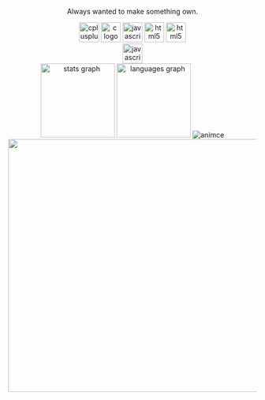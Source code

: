 <p align="center">Always wanted to make something own.</p>

<div align="center">
  <img src="https://cdn.jsdelivr.net/gh/devicons/devicon/icons/cplusplus/cplusplus-original.svg" height="40" alt="cplusplus logo"  />
  <img src="https://cdn.jsdelivr.net/gh/devicons/devicon/icons/c/c-original.svg" height="40" alt="c logo"  />
  <img src="https://cdn.jsdelivr.net/gh/devicons/devicon/icons/javascript/javascript-original.svg" height="40" alt="javascript logo"  />
  <img src="https://cdn.jsdelivr.net/gh/devicons/devicon/icons/html5/html5-original.svg" height="40" alt="html5 logo"  />
  <img src="https://mir-s3-cdn-cf.behance.net/project_modules/max_1200/819aa0107793711.5faf0495c2d8b.png" height="40" alt="html5 logo"  />
  <br>
  <img src="https://wakatime.com/badge/user/018af1ac-ad92-468c-8007-ee0e0b2da848.svg" height="40" alt="javascript logo"  />
  <br>
  <img src="https://github-readme-stats.vercel.app/api?username=xsintashi&hide_title=false&hide_rank=false&show_icons=true&include_all_commits=true&count_private=true&disable_animations=false&theme=github_dark&locale=en&hide_border=true&order=1" height="150" alt="stats graph"  />
  <img src="https://github-readme-stats.vercel.app/api/top-langs?username=xsintashi&locale=en&hide_title=false&layout=compact&card_width=320&langs_count=5&theme=github_dark&hide_border=true&order=2" height="150" alt="languages graph"  />
  <img src="https://count.getloli.com/get/@:Patrixsin?theme=gelbooru" alt="animce">
</div>

<div align="center">
<img src="https://i.pinimg.com/564x/2a/e4/e1/2ae4e1a25a166959dd7b9536c5f65eaf.jpg" height = "512">
</div>
